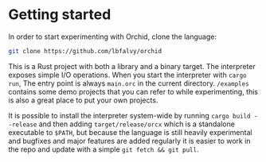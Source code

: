 # Getting started

In order to start experimenting with Orchid, clone the language:

```sh
git clone https://github.com/lbfalvy/orchid
```

This is a Rust project with both a library and a binary target. The interpreter exposes simple I/O operations. When you start the interpreter with `cargo run`, The entry point is always `main.orc` in the current directory. `/examples` contains some demo projects that you can refer to while experimenting, this is also a great place to put your own projects.

It is possible to install the interpreter system-wide by running `cargo build --release` and then adding `target/release/orcx` which is a standalone executable to `$PATH`, but because the language is still heavily experimental and bugfixes and major features are added regularly it is easier to work in the repo and update with a simple `git fetch && git pull`.
